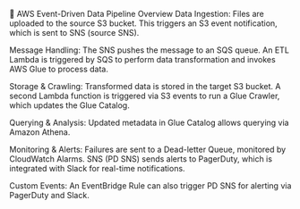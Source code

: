 🚀 AWS Event-Driven Data Pipeline Overview
Data Ingestion:
Files are uploaded to the source S3 bucket.
This triggers an S3 event notification, which is sent to SNS (source SNS).

Message Handling:
The SNS pushes the message to an SQS queue.
An ETL Lambda is triggered by SQS to perform data transformation and invokes AWS Glue to process data.

Storage & Crawling:
Transformed data is stored in the target S3 bucket.
A second Lambda function is triggered via S3 events to run a Glue Crawler, which updates the Glue Catalog.

Querying & Analysis:
Updated metadata in Glue Catalog allows querying via Amazon Athena.

Monitoring & Alerts:
Failures are sent to a Dead-letter Queue, monitored by CloudWatch Alarms.
SNS (PD SNS) sends alerts to PagerDuty, which is integrated with Slack for real-time notifications.

Custom Events:
An EventBridge Rule can also trigger PD SNS for alerting via PagerDuty and Slack.

